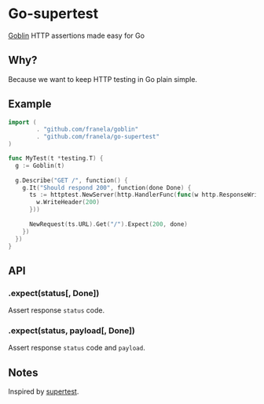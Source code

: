 # Go-supertest

  [Goblin](https://github.com/franela/goblin) HTTP assertions made easy for Go 

## Why?

  Because we want to keep HTTP testing in Go plain simple.
  

## Example


```go
import (
        . "github.com/franela/goblin"
        . "github.com/franela/go-supertest"
)

func MyTest(t *testing.T) {
  g := Goblin(t)
  
  g.Describe("GET /", function() {
    g.It("Should respond 200", function(done Done) {
      ts := httptest.NewServer(http.HandlerFunc(func(w http.ResponseWriter, r *http.Request) {
        w.WriteHeader(200)
      }))
      
      NewRequest(ts.URL).Get("/").Expect(200, done)
    })
  })
}

```

## API


### .expect(status[, Done])

  Assert response `status` code.

### .expect(status, payload[, Done])

  Assert response `status` code and `payload`.



## Notes

  Inspired by [supertest](https://github.com/visionmedia/supertest).
